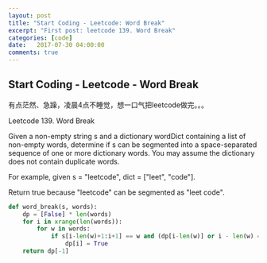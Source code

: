 ```yaml
---
layout: post
title: "Start Coding - Leetcode: Word Break"
excerpt: "First post: leetcode 139. Word Break"
categories: [code]
date:   2017-07-30 04:00:00
comments: true
---
```


## Start Coding - Leetcode - Word Break

有点茫然、急躁，凌晨4点不睡觉，想一口气把leetcode做完。。。

Leetcode 139. Word Break

Given a non-empty string s and a dictionary wordDict containing a list of non-empty words, determine if s can be segmented into a space-separated sequence of one or more dictionary words. You may assume the dictionary does not contain duplicate words.

For example, given
s = "leetcode",
dict = ["leet", "code"].

Return true because "leetcode" can be segmented as "leet code".

~~~ python
def word_break(s, words):
    dp = [False] * len(words)
    for i in xrange(len(words)):
        for w in words:
            if s[i-len(w)+1:i+1] == w and (dp[i-len(w)] or i - len(w) == -1):
                dp[i] = True
    return dp[-1]
~~~
